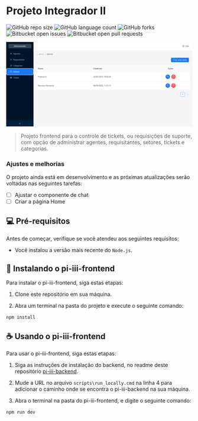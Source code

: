 # Projeto Integrador II

![GitHub repo size](https://img.shields.io/github/repo-size/eduardo-ibarr/pi-iii-frontend?style=for-the-badge)
![GitHub language count](https://img.shields.io/github/languages/count/eduardo-ibarr/pi-iii-frontend?style=for-the-badge)
![GitHub forks](https://img.shields.io/github/forks/eduardo-ibarr/pi-iii-frontend?style=for-the-badge)
![Bitbucket open issues](https://img.shields.io/bitbucket/issues/eduardo-ibarr/pi-iii-frontend?style=for-the-badge)
![Bitbucket open pull requests](https://img.shields.io/bitbucket/pr-raw/eduardo-ibarr/pi-iii-frontend?style=for-the-badge)

<img src="./example.png" alt="exemplo imagem">

> Projeto frontend para o controle de tickets, ou requisições de suporte, com opção de administrar agentes, requisitantes, setores, tickets e categorias.

### Ajustes e melhorias

O projeto ainda está em desenvolvimento e as próximas atualizações serão voltadas nas seguintes tarefas:

- [ ] Ajustar o componente de chat
- [ ] Criar a página Home

## 💻 Pré-requisitos

Antes de começar, verifique se você atendeu aos seguintes requisitos:

- Você instalou a versão mais recente do `Node.js`.

## 🚀 Instalando o pi-iii-frontend

Para instalar o pi-iii-frontend, siga estas etapas:

1. Clone este repositório em sua máquina.

2. Abra um terminal na pasta do projeto e execute o seguinte comando:

```
npm install
```

## ☕ Usando o pi-iii-frontend

Para usar o pi-iii-frontend, siga estas etapas:

1. Siga as instruções de instalação do backend, no readme deste repositório [pi-iii-backend](https://github.com/eduardo-ibarr/pi-iii-backend).

2. Mude a URL no arquivo `scripts\run_locally.cmd` na linha 4 para adicionar o caminho onde se encontra o pi-iii-backend na sua máquina.

3. Abra o terminal na pasta do pi-iii-frontend, e digite o seguinte comando:

```
npm run dev
```
